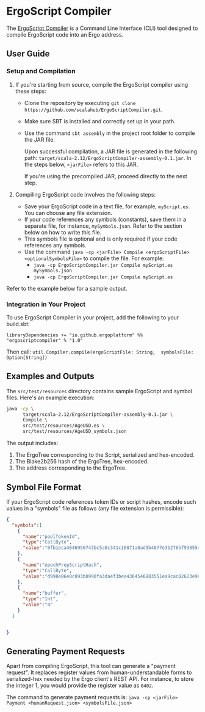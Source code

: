 # ErgoScript Compiler

The [ErgoScript Compiler](https://github.com/ergoplatform/ergoscript-compiler) is a Command Line Interface (CLI) tool designed to compile ErgoScript code into an Ergo address.

## User Guide

### Setup and Compilation

1. If you're starting from source, compile the ErgoScript compiler using these steps:
    - Clone the repository by executing `git clone https://github.com/scalahub/ErgoScriptCompiler.git`.
    - Make sure SBT is installed and correctly set up in your path.
    - Use the command `sbt assembly` in the project root folder to compile the JAR file.

       Upon successful compilation, a JAR file is generated in the following path: `target/scala-2.12/ErgoScriptCompiler-assembly-0.1.jar`. In the steps below, `<jarFile>` refers to this JAR.

       If you're using the precompiled JAR, proceed directly to the next step.

2. Compiling ErgoScript code involves the following steps:
    - Save your ErgoScript code in a text file, for example, `myScript.es`. You can choose any file extension.
    - If your code references any symbols (constants), save them in a separate file, for instance, `mySymbols.json`. Refer to the section below on how to write this file.
    - This symbols file is optional and is only required if your code references any symbols.
    - Use the command `java -cp <jarFile> Compile <ergoScriptFile> <optionalSymbolsFile>` to compile the file. For example:
        - `java -cp ErgoScriptCompiler.jar Compile myScript.es mySymbols.json`
        - `java -cp ErgoScriptCompiler.jar Compile myScript.es`

Refer to the example below for a sample output.

### Integration in Your Project

To use ErgoScript Compiler in your project, add the following to your build.sbt:

```
libraryDependencies += "io.github.ergoplatform" %% "ergoscriptcompiler" % "1.0"
```

Then call: `util.Compiler.compile(ergoScriptFile: String,  symbolsFile: Option[String])`

## Examples and Outputs

The `src/test/resources` directory contains sample ErgoScript and symbol files. Here's an example execution:

```bash
java -cp \
      target/scala-2.12/ErgoScriptCompiler-assembly-0.1.jar \
      Compile \
      src/test/resources/AgeUSD.es \
      src/test/resources/AgeUSD_symbols.json 
```

The output includes:

1. The ErgoTree corresponding to the Script, serialized and hex-encoded.
2. The Blake2b256 hash of the ErgoTree, hex-encoded.
3. The address corresponding to the ErgoTree.

## Symbol File Format

If your ErgoScript code references token IDs or script hashes, encode such values in a "symbols" file as follows (any file extension is permissible):

```json
{
  "symbols":[
    {
      "name":"poolTokenId",
      "type":"CollByte",
      "value":"0fb1eca4646950743bc5a8c341c16871a0ad9b4077e3b276bf93855d51a042d1"
    },
    {
      "name":"epochPrepScriptHash",
      "type":"CollByte",
      "value":"d998e06e0c093b0990fa3da4f3bea4364546803551ea9cac02623e9675ba4522"
    },
    {
      "name":"buffer",
      "type":"Int",
      "value":"4"
    }
  ]


}
```

## Generating Payment Requests

Apart from compiling ErgoScript, this tool can generate a "payment request". It replaces register values from human-understandable forms to serialized-hex needed by the Ergo client's REST API. For instance, to store the integer 1, you would provide the register value as `0402`.

The command to generate payment requests is: `java -cp <jarFile> Payment <humanRequest.json> <symbolsFile.json>`
